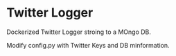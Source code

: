 # Twitter Logger

Dockerized Twitter Logger stroing to a MOngo DB.

Modify config.py with Twitter Keys and DB minformation.
